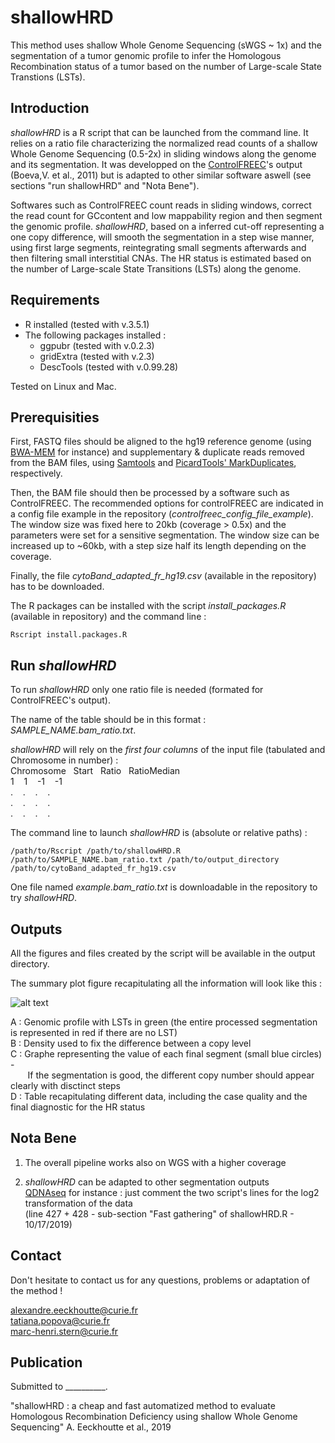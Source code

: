 # shallowHRD

This method uses shallow Whole Genome Sequencing (sWGS ~ 1x) and the segmentation of a tumor genomic profile to infer the Homologous Recombination status of a tumor based on the number of Large-scale State Transtions (LSTs).

## Introduction

*shallowHRD* is a R script that can be launched from the command line. It relies on a ratio file characterizing the normalized read counts of a shallow Whole Genome Sequencing (0.5-2x) in sliding windows along the genome and its segmentation. It was developped on the [ControlFREEC](http://boevalab.inf.ethz.ch/FREEC/tutorial.html)'s output (Boeva,V. et al., 2011) but is adapted to other similar software aswell (see sections "run shallowHRD" and "Nota Bene"). 

Softwares such as ControlFREEC count reads in sliding windows, correct the read count for GCcontent and low mappability region and then segment the genomic profile. *shallowHRD*, based on a inferred cut-off representing a one copy difference, will smooth the segmentation in a step wise manner, using first large segments, reintegrating small segments afterwards and then filtering small interstitial CNAs. The HR status is estimated based on the number of Large-scale State Transitions (LSTs) along the genome.

## Requirements

* R installed (tested with v.3.5.1)
* The following packages installed : 
  * ggpubr (tested with v.0.2.3)
  * gridExtra (tested with v.2.3)
  * DescTools (tested with v.0.99.28)

Tested on Linux and Mac.

## Prerequisities

First, FASTQ files should be aligned to the hg19 reference genome (using [BWA-MEM](https://github.com/lh3/bwa) for instance) and supplementary & duplicate reads removed from the BAM files, using [Samtools](http://www.htslib.org/doc/samtools.html) and [PicardTools' MarkDuplicates](https://broadinstitute.github.io/picard/command-line-overview.html#MarkDuplicates), respectively.

Then, the BAM file should then be processed by a software such as ControlFREEC. The recommended options for controlFREEC are indicated in a config file example in the repository (*controlfreec_config_file_example*). The window size was fixed here to 20kb (coverage > 0.5x) and the parameters were set for a sensitive segmentation. The window size can be increased up to ~60kb, with a step size half its length depending on the coverage.

Finally, the file *cytoBand_adapted_fr_hg19.csv* (available in the repository) has to be downloaded. 

The R packages can be installed with the script *install_packages.R* (available in repository) and the command line :

```
Rscript install.packages.R
```

## Run *shallowHRD*

To run *shallowHRD* only one ratio file is needed (formated for ControlFREEC's output).

The name of the table should be in this format : *SAMPLE_NAME.bam_ratio.txt*. <br/>

*shallowHRD* will rely on the *first four columns* of the input file (tabulated and Chromosome in number) : <br/>
Chromosome &nbsp; Start &nbsp; Ratio &nbsp; RatioMedian <br/>
1 &nbsp;&nbsp; 1 &nbsp;&nbsp; -1 &nbsp;&nbsp; -1 <br/>
. &nbsp;&nbsp; . &nbsp;&nbsp; . &nbsp;&nbsp; . <br/>
. &nbsp;&nbsp; . &nbsp;&nbsp; . &nbsp;&nbsp; . <br/>
. &nbsp;&nbsp; . &nbsp;&nbsp; . &nbsp;&nbsp; . <br/>

The command line to launch *shallowHRD* is (absolute or relative paths) :

```
/path/to/Rscript /path/to/shallowHRD.R /path/to/SAMPLE_NAME.bam_ratio.txt /path/to/output_directory /path/to/cytoBand_adapted_fr_hg19.csv
```

One file named *example.bam_ratio.txt* is downloadable in the repository to try *shallowHRD*.

## Outputs

All the figures and files created by the script will be available in the output directory.

The summary plot figure recapitulating all the information will look like this :

![alt text](https://github.com/aeeckhou/shallowHRD/blob/master/summary_plot_example.jpeg)

A : Genomic profile with LSTs in green (the entire processed segmentation is represented in red if there are no LST) <br/>
B : Density used to fix the difference between a copy level <br/>
C : Graphe representing the value of each final segment (small blue circles) - <br/>
&nbsp;&nbsp;&nbsp;&nbsp;&nbsp;&nbsp;&nbsp;If the segmentation is good, the different copy number should appear clearly with disctinct steps <br/>
D : Table recapitulating different data, including the case quality and the final diagnostic for the HR status

## Nota Bene

1. The overall pipeline works also on WGS with a higher coverage

2. *shallowHRD* can be adapted to other segmentation outputs <br/> 
[QDNAseq](https://github.com/ccagc/QDNAseq) for instance : just comment the two script's lines for the log2 transformation of the data <br/>
(line 427 + 428 - sub-section "Fast gathering" of shallowHRD.R - 10/17/2019)

## Contact

Don't hesitate to contact us for any questions, problems or adaptation of the method !

alexandre.eeckhoutte@curie.fr <br/>
tatiana.popova@curie.fr <br/>
marc-henri.stern@curie.fr


## Publication

Submitted to __________.

"shallowHRD : a cheap and fast automatized method to evaluate Homologous Recombination Deficiency using shallow Whole Genome Sequencing" A. Eeckhoutte et al., 2019
